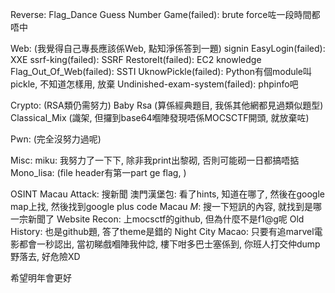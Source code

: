 Reverse:
  Flag_Dance
  Guess Number Game(failed): brute force咗一段時間都唔中
  
Web: (我覺得自己專長應該係Web, 點知淨係答到一題)
  signin
  EasyLogin(failed): XXE
  ssrf-king(failed): SSRF
  RestoreIt(failed): EC2 knowledge
  Flag_Out_Of_Web(failed): SSTI
  UknowPickle(failed): Python有個module叫pickle, 不知道怎樣用, 放棄
  Undinished-exam-system(failed): phpinfo吧
  
Crypto: (RSA類仍需努力)
  Baby Rsa (算係經典題目, 我係其他網都見過類似題型)
  Classical_Mix (識架, 但攞到base64嗰陣發現唔係MOCSCTF開頭, 就放棄咗)
  
Pwn: (完全沒努力過呢)

Misc:
  miku: 我努力了一下下, 除非我print出黎砌, 否則可能砌一日都搞唔掂
  Mono_lisa: (file header有第一part ge flag, )
  
OSINT
  Macau Attack: 搜新聞
  澳門漢堡包: 看了hints, 知道在哪了, 然後在google map上找, 然後找到google plus code
  Macau $M$: 搜一下短訊的內容, 就找到是哪一宗新聞了
  Website Recon: 上mocsctf的github, 但為什麼不是f1@g呢
  Old History: 也是github題, 答了theme是錯的
  Night City Macao: 只要有追marvel電影都會一秒認出, 當初睇戲嗰陣我仲諗, 樓下咁多巴士塞係到, 你班人打交仲dump野落去, 好危險XD
  
希望明年會更好
